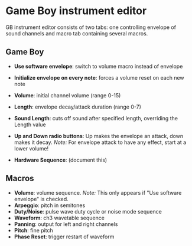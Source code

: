 # Game Boy instrument editor

GB instrument editor consists of two tabs: one controlling envelope of sound channels and macro tab containing several macros.

## Game Boy

- **Use software envelope**: switch to volume macro instead of envelope
- **Initialize envelope on every note**: forces a volume reset on each new note
- **Volume**: initial channel volume (range 0-15)
- **Length**: envelope decay/attack duration (range 0-7)
- **Sound Length**: cuts off sound after specified length, overriding the Length value

- **Up and Down radio buttons**: Up makes the envelope an attack, down makes it decay. _Note:_ For envelope attack to have any effect, start at a lower volume!

- **Hardware Sequence**: (document this)

## Macros

- **Volume**: volume sequence. _Note:_ This only appears if "Use software envelope" is checked.
- **Arpeggio**: pitch in semitones
- **Duty/Noise**: pulse wave duty cycle or noise mode sequence
- **Waveform**: ch3 wavetable sequence
- **Panning**: output for left and right channels
- **Pitch**: fine pitch
- **Phase Reset**: trigger restart of waveform

